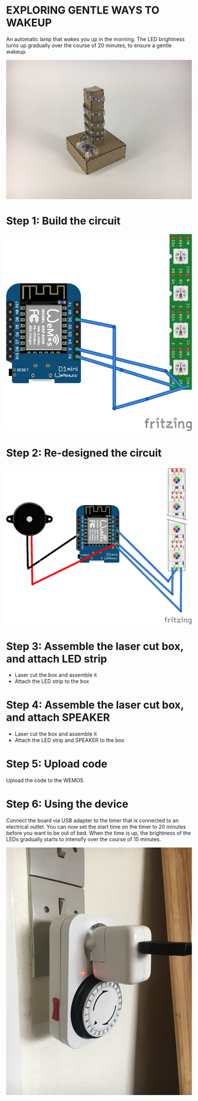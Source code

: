 # EXPLORING GENTLE WAYS TO WAKEUP
An automatic lamp that wakes you up in the morning. The LED brightness turns up gradually over the course of 20 minutes, to ensure a gentle wakeup.

![The lamp](https://github.com/asumon/WakingUp/blob/master/UNADJUSTEDNONRAW_thumb_86d5.jpg)

# Step 1: Build the circuit

![Schematics](https://github.com/asumon/WakingUp/blob/master/lamp%20schematic.png)

# Step 2: Re-designed the circuit

![Schematics](https://github.com/asumon/WakingUp/blob/master/speakerLED.png)

# Step 3: Assemble the laser cut box, and attach LED strip

- Laser cut the box and assemble it 
- Attach the LED strip to the box


# Step 4: Assemble the laser cut box, and attach SPEAKER

- Laser cut the box and assemble it 
- Attach the LED strip and SPEAKER to the box



# Step 5: Upload code

Upload the code to the WEMOS

# Step 6: Using the device

Connect the board via USB adapter to the timer that is connected to an electrical outlet. You can now set the start time on the timer to 20 minutes before you want to be out of bed. When the time is up, the brightness of the LEDs gradually starts to intensify over the course of 15 minutes.

![timer setup](https://github.com/asumon/WakingUp/blob/master/timer.jpg)


